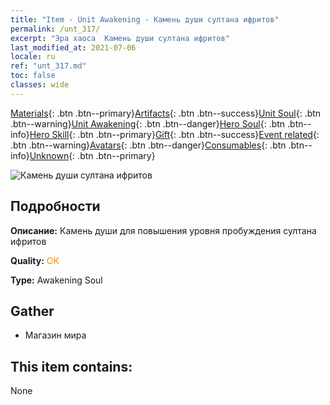 ```yaml
---
title: "Item - Unit Awakening - Камень души султана ифритов"
permalink: /unt_317/
excerpt: "Эра хаоса  Камень души султана ифритов"
last_modified_at: 2021-07-06
locale: ru
ref: "unt_317.md"
toc: false
classes: wide
---
```

 [Materials](/ItemsRU/){: .btn .btn--primary}[Artifacts](/ItemsRU/Artifacts/){: .btn .btn--success}[Unit Soul](/ItemsRU/UnitSoul/){: .btn .btn--warning}[Unit Awakening](/ItemsRU/UnitAwakening/){: .btn .btn--danger}[Hero Soul](/ItemsRU/HeroSoul/){: .btn .btn--info}[Hero Skill](/ItemsRU/HeroSkill/){: .btn .btn--primary}[Gift](/ItemsRU/Gift/){: .btn .btn--success}[Event related](/ItemsRU/Events/){: .btn .btn--warning}[Avatars](/ItemsRU/Avatars/){: .btn .btn--danger}[Consumables](/ItemsRU/Consumables/){: .btn .btn--info}[Unknown](/ItemsRU/Unknown/){: .btn .btn--primary}

 ![Камень души султана ифритов](/images/u/tia_liehuojingling.jpg)

## Подробности
 **Описание:** Камень души для повышения уровня пробуждения султана ифритов

 **Quality:** <span style="color: #FF8C00">OK</span>

 **Type:** Awakening Soul

## Gather

*    Магазин мира 

## This item contains:

  None

